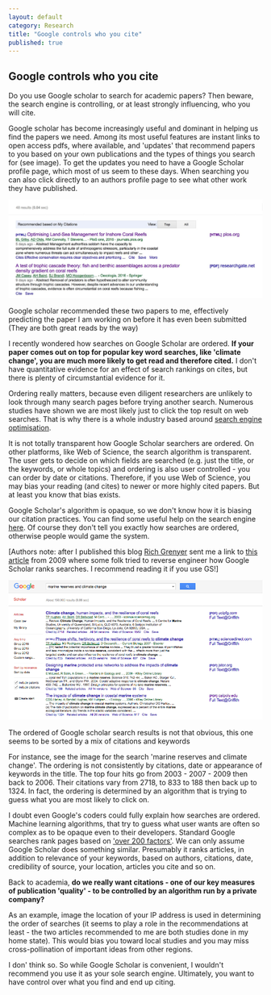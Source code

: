 ```yaml
---
layout: default
category: Research
title: "Google controls who you cite"
published: true
---
```



## Google controls who you cite

Do you use Google scholar to search for academic papers? Then beware, the search engine is controlling, or at least strongly influencing, who you will cite.

Google scholar has become increasingly useful and dominant in helping us find the papers we need. Among its most useful features are instant links to open access pdfs, where available, and 'updates' that recommend papers to you based on your own publications and the types of things you search for (see image). To get the updates you need to have a Google Scholar profile page, which most of us seem to these days. When searching you can also click directly to an authors profile page to see what other work they have published.


<div class = "image_caption">
<img src ="/images/google-recommended-papers.jpg_large.jpeg" alt="" class="image_float"/>
<p> Google scholar recommended these two papers to me, effectively predicting the paper I am working on before it has even been submitted (They are both great reads by the way) </p>
</div>

I recently wondered how searches on Google Scholar are ordered. **If your paper comes out on top for popular key word searches, like 'climate change', you are much more likely to get read and therefore cited.**  I don't have quantitative evidence for an effect of search rankings on cites, but there is plenty of circumstantial evidence for it.

Ordering really matters, because even diligent researchers are unlikely to look through many search pages before trying another search. Numerous studies have shown we are most likely just to click the top result on web searches. That is why there is a whole industry based around [search engine optimisation](https://en.wikipedia.org/wiki/Search_engine_optimization).

It is not totally transparent how Google Scholar searchers are ordered. On other platforms, like Web of Science, the search algorithm is transparent. The user gets to decide on which fields are searched (e.g. just the title, or the keywords, or whole topics) and ordering is also user controlled - you can order by date or citations. Therefore, if you use Web of Science, you may bias your reading (and cites) to newer or more highly cited papers. But at least you know that bias exists.

Google Scholar's algorithm is opaque, so we don't know how it is biasing our citation practices.  You can find some useful help on the search engine [here](https://scholar.google.com/intl/en/scholar/help.html). Of course they don't tell you exactly how searches are ordered, otherwise people would game the system.

[Authors note: after I published this blog [Rich Grenyer](https://twitter.com/rich_) sent me a link to [this article](http://www.sciplore.org/publications/2009-Google_Scholar%27s_Ranking_Algorithm_--_An_Introductory_Overview_--_preprint.pdf) from 2009 where some folk tried to reverse engineer how Google Scholar ranks searches. I recommend reading it if you use GS!]

<div class = "image_caption">
<img src ="/images/marine-reserves-search.png" alt="" class="image_float"/>
<p> The ordered of Google scholar search results is not that obvious, this one seems to be sorted by a mix of citations and keywords </p>
</div>

For instance, see the image for the search 'marine reserves and climate change'.  The ordering is not consistently by citations, date or appearance of keywords in the title. The top four hits go from 2003 - 2007 - 2009 then back to 2006. Their citations vary from 2718, to 833 to 188 then back up to 1324. In fact, the ordering is determined by an algorithm that is trying to guess what you are most likely to click on.

I doubt even Google's coders could fully explain how searches are ordered. Machine learning algorithms, that try to guess what user wants are often so complex as to be opaque even to their developers. Standard Google searches rank pages based on ['over 200 factors'](https://support.google.com/webmasters/answer/70897?hl=en). We can only assume Google Scholar does something similar. Presumably it ranks articles, in addition to relevance of your keywords,  based on authors, citations, date, credibility of source, your location, articles you cite and so on.

Back to academia, **do we really want citations - one of our key measures of publication 'quality' - to be controlled by an algorithm run by a private company?**

As an example, image the location of your IP address is used in determining the order of searches (it seems to play a role in the recommendations at least - the two articles recommended to me are both studies done in my home state).  This would bias you toward local studies and you may miss cross-pollination of important ideas from other regions.

I don' think so. So while Google Scholar is convenient, I wouldn't recommend you use it as your sole search engine. Ultimately, you want to have control over what you find and end up citing.
